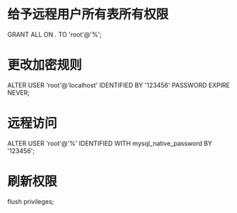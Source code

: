 # 给予远程用户所有表所有权限
GRANT ALL ON *.* TO 'root'@'%';

# 更改加密规则
ALTER USER 'root'@'localhost' IDENTIFIED BY '123456' PASSWORD EXPIRE NEVER;

# 远程访问
ALTER USER 'root'@'%' IDENTIFIED WITH mysql_native_password BY '123456';

# 刷新权限
flush privileges;

